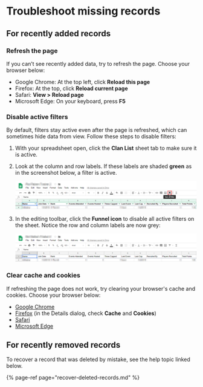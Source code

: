 # Troubleshoot missing records

## For recently added records

### Refresh the page

If you can’t see recently added data, try to refresh the page. Choose your browser below:

* Google Chrome: At the top left, click **Reload this page**
* Firefox: At the top, click **Reload current page**
* Safari: **View &gt; Reload page**
* Microsoft Edge: On your keyboard, press **F5**

### Disable active filters

By default, filters stay active even after the page is refreshed, which can sometimes hide data from view. Follow these steps to disable filters:

1. With your spreadsheet open, click the **Clan List** sheet tab to make sure it is active.
2. Look at the column and row labels. If these labels are shaded **green** as in the screenshot below, a filter is active.

   ![The Clan List sheet with the Filter funnel selected. Note the green row and column labels indicating an active filter.](../.gitbook/assets/image.png)

3. In the editing toolbar, click the **Funnel icon** to disable all active filters on the sheet. Notice the row and column labels are now grey: 

   ![The Clan List sheet with no active filters, as shown by grey row and column labels](../.gitbook/assets/image%20%281%29.png)

### Clear cache and cookies

If refreshing the page does not work, try clearing your browser's cache and cookies. Choose your browser below:

* [Google Chrome](https://support.google.com/accounts/answer/32050?co=GENIE.Platform%3DDesktop&oco=1)
* [Firefox](https://support.mozilla.org/en-US/kb/delete-browsing-search-download-history-firefox#w_how-do-i-clear-my-history) \(in the Details dialog, check **Cache** and **Cookies**\)
* [Safari](https://support.apple.com/guide/safari/manage-cookies-and-website-data-sfri11471/mac)
* [Microsoft Edge](https://support.microsoft.com/en-us/help/10607/microsoft-edge-view-delete-browser-history)

## For recently removed records

To recover a record that was deleted by mistake, see the help topic linked below.

{% page-ref page="recover-deleted-records.md" %}



